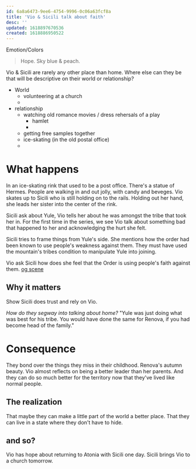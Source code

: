 ```yaml
---
id: 6a8a6473-9ee6-4754-9996-0c06a63fcf8a
title: 'Vio & Sicili talk about faith'
desc: ''
updated: 1618897670536
created: 1618886950522
---
```

Emotion/Colors
> Hope. Sky blue & peach.

Vio & Sicili are rarely any other place than home. Where else can they be that will be descriptive on their world or relationship?
- World
  - volunteering at a church
  - 
- relationship
  - watching old romance movies / dress rehersals of a play
    - hamlet
    - 
  - getting free samples together
  - ice-skating (in the old postal office)
  - 

# What happens
In an ice-skating rink that used to be a post office. There's a statue of Hermes. People are walking in and out jolly, with candy and beveges. Vio skates up to Sicili who is still holding on to the rails. Holding out her hand, she leads her sister into the center of the rink.

Sicili ask about Yule, Vio tells her about he was amongst the tribe that took her in.
For the first time in the series, we see Vio talk about something bad that happened to her and acknowledging the hurt she felt.

Sicili tries to frame things from Yule's side. She mentions how the order had been known to use people's weakness against them. They must have used the mountain's tribes condition to manipulate Yule into joining.

Vio ask Sicili how does she feel that the Order is using people's faith against them.
[og scene](https://github.com/9ae/ace/blob/master/chapters/03.md#vio-and-sicili-disagree-about-the-faith)

##  Why it matters
Show Sicili does trust and rely on Vio.

*How do they segway into talking about home?* "Yule was just doing what was best for his tribe. You would have done the same for Renova, if you had become head of the family."

# Consequence
They bond over the things they miss in their childhood. Renova's autumn beauty. Vio almost reflects on being a better leader than her parents. And they can do so much better for the territory now that they've lived like normal people.

## The realization
That maybe they can make a little part of the world a better place. That they can live in a state where they don't have to hide.

## and so?
Vio has hope about returning to Atonia with Sicili one day.
Sicili brings Vio to a church tomorrow.